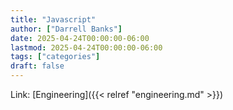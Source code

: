 ```yaml
---
title: "Javascript"
author: ["Darrell Banks"]
date: 2025-04-24T00:00:00-06:00
lastmod: 2025-04-24T00:00:00-06:00
tags: ["categories"]
draft: false
---
```


Link: [Engineering]({{< relref "engineering.md" >}})
